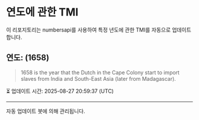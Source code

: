 
# 연도에 관한 TMI

이 리포지토리는 numbersapi를 사용하여 특정 년도에 관한 TMI를 자동으로 업데이트합니다.

## 연도: (1658)
> 1658 is the year that the Dutch in the Cape Colony start to import slaves from India and South-East Asia (later from Madagascar).

⏳ 업데이트 시간: 2025-08-27 20:59:37 (UTC)

---
자동 업데이트 봇에 의해 관리됩니다.
